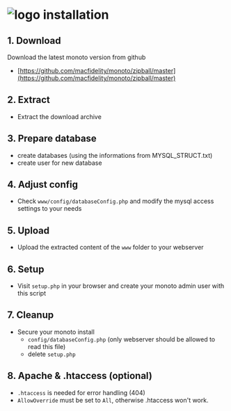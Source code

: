 ![logo](https://raw.githubusercontent.com/yafp/monoto/master/www/images/logo/monotoLogoBlack.png) installation
==========

## 1. Download
Download the latest monoto version from github
* [https://github.com/macfidelity/monoto/zipball/master](https://github.com/macfidelity/monoto/zipball/master)

## 2. Extract
* Extract the download archive

## 3. Prepare database
* create databases (using the informations from MYSQL_STRUCT.txt)
* create user for new database

## 4. Adjust config
* Check ```www/config/databaseConfig.php``` and modify the mysql access settings to your needs

## 5. Upload
* Upload the extracted content of the ```www``` folder to your webserver

## 6. Setup
* Visit ```setup.php``` in your browser and create your monoto admin user with this script

## 7. Cleanup
* Secure your monoto install
  * ```config/databaseConfig.php``` (only webserver should be allowed to read this file)
  * delete ```setup.php```

## 8. Apache & .htaccess (optional)
* ```.htaccess``` is needed for error handling (404)
* ```AllowOverride``` must be set to ```All```, otherwise .htaccess won't work.
